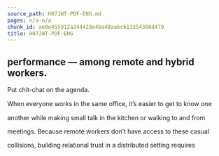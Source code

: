 ```yaml
---
source_path: H07JWT-PDF-ENG.md
pages: n/a-n/a
chunk_id: ae0e455912a244428e4ba48aa6c613354308d479
title: H07JWT-PDF-ENG
---
```

## performance — among remote and hybrid workers.

Put chit-chat on the agenda.

When everyone works in the same oﬃce, it’s easier to get to know one

another while making small talk in the kitchen or walking to and from

meetings. Because remote workers don’t have access to these casual

collisions, building relational trust in a distributed setting requires
